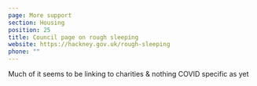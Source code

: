 ```yaml
---
page: More support
section: Housing
position: 25
title: Council page on rough sleeping
website: https://hackney.gov.uk/rough-sleeping
phone: ""
---
```

Much of it seems to be linking to charities & nothing COVID specific as yet
